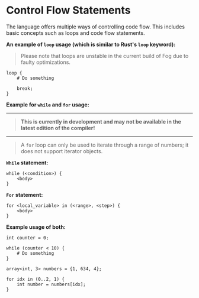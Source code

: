 # Control Flow Statements

The language offers multiple ways of controlling code flow. This includes basic concepts such as loops and code flow statements.

**An example of `loop` usage (which is similar to Rust's `loop` keyword):**

> Please note that loops are unstable in the current build of Fog due to faulty optimizations.

```fog
loop {
    # Do something

    break;
}
```

**Example for `while` and `for` usage:**

---
> **This is currently in development and may not be available in the latest edition of the compiler!**
---

> A `for` loop can only be used to iterate through a range of numbers; it does not support iterator objects.

**`While` statement:**

```fog
while (<condition>) {
    <body>
}
```

**`For` statement:**

```fog
for <local_variable> in (<range>, <step>) {
    <body>
}
```

**Example usage of both:**

```fog
int counter = 0;

while (counter < 10) {
    # Do something
}

array<int, 3> numbers = {1, 634, 4};

for idx in (0..2, 1) {
    int number = numbers[idx];
}
```
